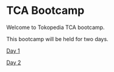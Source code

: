 # TCA Bootcamp

Welcome to Tokopedia TCA bootcamp.

This bootcamp will be held for two days.

[Day 1](Day1/README.md)

[Day 2](Day2/README.md)
